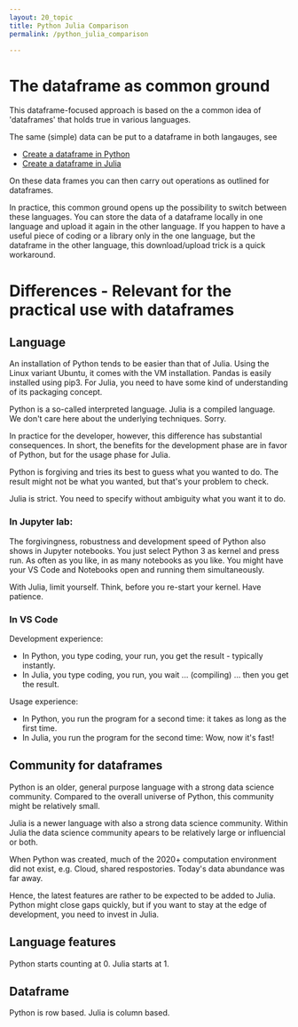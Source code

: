 ```yaml
---
layout: 20_topic
title: Python Julia Comparison
permalink: /python_julia_comparison

---
```


# The dataframe as common ground

This dataframe-focused approach is based on the a common idea of 'dataframes' that holds true in various languages. 

The same (simple) data can be put to a dataframe in both langauges, see
- [Create a dataframe in Python](pandas_createDF)
- [Create a dataframe in Julia](julia_createDF)

On these data frames you can then carry out operations as outlined for dataframes.

In practice, this common ground opens up the possibility to switch between these languages.
You can store the data of a dataframe locally in one language and upload it again in the other language. If you happen to have a useful piece of coding or a library only in the one language, but the dataframe in the other language, this download/upload trick is a quick workaround.


# Differences - Relevant for the practical use with dataframes

## Language

An installation of Python tends to be easier than that of Julia. Using the Linux variant Ubuntu, it comes with the VM installation. Pandas is easily installed using pip3. For Julia, you need to have some kind of understanding of its packaging concept.

Python is a so-called interpreted language. Julia is a compiled language. 
We don't care here about the underlying techniques. Sorry. 

In practice for the developer, however, this difference has substantial consequences. In short, the benefits for the development phase are in favor of Python, but for the usage phase for Julia.

Python is forgiving and tries its best to guess what you wanted to do. The result might not be what you wanted, but that's your problem to check.

Julia is strict. You need to specify without ambiguity what you want it to do. 


### In Jupyter lab:

The forgivingness, robustness and development speed of Python also shows in Jupyter notebooks. You just select Python 3 as kernel and press run. As often as you like, in as many notebooks as you like. You might have your VS Code and Notebooks open and running them simultaneously.

With Julia, limit yourself. Think, before you re-start your kernel. Have patience.


### In VS Code

Development experience:
- In Python, you type coding, your run, you get the result - typically instantly.
- In Julia, you type coding, you run, you wait ... (compiling) ... then you get the result.

Usage experience:
- In Python, you run the program for a second time: it takes as long as the first time.
- In Julia, you run the program for the second time: Wow, now it's fast!


## Community for dataframes

Python is an older, general purpose language with a strong data science community. Compared to the overall universe of Python, this community might be relatively small.

Julia is a newer language with also a strong data science community. Within Julia the data science community apears to be relatively large or influencial or both.

When Python was created, much of the 2020+ computation environment did not exist, e.g. Cloud, shared respostories. Today's data abundance was far away. 

Hence, the latest features are rather to be expected to be added to Julia. Python might close gaps quickly, but if you want to stay at the edge of development, you need to invest in Julia. 


## Language features

Python starts counting at 0. Julia starts at 1. 



## Dataframe

Python is row based. Julia is column based.





